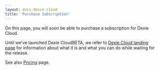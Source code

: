 ```yaml
---
layout: docs-dexie-cloud
title: 'Purchase Subscription'
---
```


On this page, you will soon be able to purchase a subscription for Dexie Cloud.

Until we've launched Dexie Cloud<span class="beta">BETA</span>, we refer to [Dexie Cloud landing page](/cloud/) for information about what it is and what you can do while waiting for the release.

See also [Pricing](/cloud/pricing) page.
